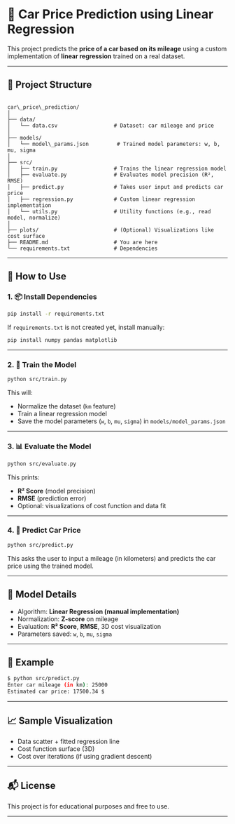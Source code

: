 # 🚗 Car Price Prediction using Linear Regression

This project predicts the **price of a car based on its mileage** using a custom implementation of **linear regression** trained on a real dataset.

---

## 📁 Project Structure

```

car\_price\_prediction/
│
├── data/
│   └── data.csv                  # Dataset: car mileage and price
│
├── models/
│   └── model\_params.json         # Trained model parameters: w, b, mu, sigma
│
├── src/
│   ├── train.py                  # Trains the linear regression model
│   ├── evaluate.py               # Evaluates model precision (R², RMSE)
│   ├── predict.py                # Takes user input and predicts car price
│   ├── regression.py             # Custom linear regression implementation
│   └── utils.py                  # Utility functions (e.g., read model, normalize)
│
├── plots/                        # (Optional) Visualizations like cost surface
├── README.md                     # You are here
└── requirements.txt              # Dependencies

````

---

## 🚀 How to Use

### 1. 📦 Install Dependencies

```bash
pip install -r requirements.txt
````

If `requirements.txt` is not created yet, install manually:

```bash
pip install numpy pandas matplotlib
```

---

### 2. 🧠 Train the Model

```bash
python src/train.py
```

This will:

* Normalize the dataset (`km` feature)
* Train a linear regression model
* Save the model parameters (`w`, `b`, `mu`, `sigma`) in `models/model_params.json`

---

### 3. 📊 Evaluate the Model

```bash
python src/evaluate.py
```

This prints:

* **R² Score** (model precision)
* **RMSE** (prediction error)
* Optional: visualizations of cost function and data fit

---

### 4. 🔮 Predict Car Price

```bash
python src/predict.py
```

This asks the user to input a mileage (in kilometers) and predicts the car price using the trained model.

---

## 🧠 Model Details

* Algorithm: **Linear Regression (manual implementation)**
* Normalization: **Z-score** on mileage
* Evaluation: **R² Score**, **RMSE**, 3D cost visualization
* Parameters saved: `w`, `b`, `mu`, `sigma`

---

## 📌 Example

```bash
$ python src/predict.py
Enter car mileage (in km): 25000
Estimated car price: 17500.34 $
```

---

## 📈 Sample Visualization

* Data scatter + fitted regression line
* Cost function surface (3D)
* Cost over iterations (if using gradient descent)

---

## 📬 License

This project is for educational purposes and free to use.

---
